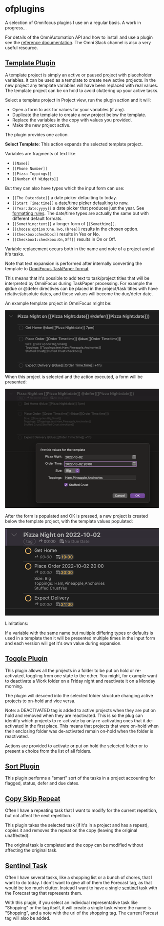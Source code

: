 # ofplugins

A selection of Omnifocus plugins I use on a regular basis. A work in progress...

For details of the OmniAutomation API and how to install and use a plugin see the [reference documentation](https://omni-automation.com/omnifocus/index.html). The Omni Slack channel is also a very useful resource.

## [Template Plugin](template.omnifocusjs)

A template project is simply an active or paused project with placeholder variables. It can be used
as a template to create new active projects. In the new project any template variables will have been
replaced with real values. The template project can be on hold to avoid cluttering up your active tasks.

Select a template project in Project view, run the plugin action and it will:

- Open a form to ask for values for your variables (if any).
- Duplicate the template to create a new project below the template.
- Replace the variables in the copy with values you provided.
- Make the new project active.

The plugin provides one action.

**Select Template**: This action expands the selected template project. 

Variables are fragments of text like:
 
- `[[Name]]`
- `[[Phone Number]]`
- `[[Pizza Toppings]]`
- `[[Number Of Widgets]]`

But they can also have types which the input form can use:

- `[[The Date:date]]` a date picker defaulting to today.
- `[[Start Time:time]]` a date/time picker defaulting to now.
- `[[Year:date:yyyy]]` a date picker that produces just the year. See [formatting rules](https://unicode-org.github.io/icu/userguide/format_parse/datetime/#formatting-dates). The date/time types are actually the same but with different default formats.
- `[[Something:text]]` a longer form of `[[Something]]`.
- `[[Choose:option:One,Two,Three]]` results in the chosen option.
- `[[Checkbox:checkbox]]` results in Yes or No.
- `[[Checkbox1:checkbox:On,Off]]` results in On or Off.

Variable replacement occurs both in the name and note of a project and all it's tasks.

Note that text expansion is performed after internally converting the template
to [OmniFocus TaskPaper format](https://support.omnigroup.com/omnifocus-taskpaper-reference)

This means that it's possible to add text to task/project titles that will be interpreted by
OmniFocus during TaskPaper processing. For example the @due or @defer directives can be placed in the project/task titles with have relative/absolute dates, and these values will become the due/defer date.

An example template project in OmniFocus might be:

![](2022-10-02-065309.png)
When this project is selected and the action executed, a form will be presented:

![](2022-10-02-065739.png)

After the form is populated and OK is pressed, a new project is created below the template project, with the template values populated:

![](2022-10-02-065802.png)

Limitations:

If a variable with the same name but multiple differing types or defaults is used in a template
then it will be presented multiple times in the input form and each version will get it's own value
during expansion.

## [Toggle Plugin](toggle.omnifocusjs)

This plugin allows all the projects in a folder to be put on hold or re-activated, toggling from one state to the other. You might, for example want to deactivate a Work folder on a Friday night and reactivate it on a
Monday morning. 

The plugin will descend into the selected folder structure changing active projects to on-hold and vice versa.

Note: a DEACTIVATED tag is added to active projects when they are put on hold and removed when they are reactivated. This is so the plug can
identify which projects to re-activate by only re-activating ones that it de-activated in the first place. This means that projects that were on-hold when their enclosing folder was de-activated remain on-hold when the folder is reactivated. 

Actions are provided to activate or put on hold the selected folder or to present a choice from the list of all folders.

## [Sort Plugin](sort.omnifocusjs)

This plugin performs a "smart" sort of the tasks in a project accounting for flagged, status, defer and due dates.

## [Copy Skip Repeat](copySkipRepeat.omnifocusjs)

Often I have a repeating task that I want to modify for the current repetition, but not affect the next repetition.

This plugin takes the selected task (if it's in a project and has a repeat), copies it and removes the repeat on the copy (leaving the original unaffected).

The original task is completed and the copy can be modified without affecting the original task.

## [Sentinel Task](sentinel.omnifocusjs)

Often I have several tasks, like a shopping list or a bunch of chores, that I want to do today. I don't want to give all of them the Forecast tag, as that would be too much clutter. Instead I want to have a single [sentinel](https://www.dictionary.com/browse/sentinel) task with the Forecast tag that represents them.

With this plugin, if you select an individual representative task like "Shopping" or the tag itself, it will create a single task where the name is "Shopping", and a note with the url of the shopping tag. The current Forcast tag will also be added.
